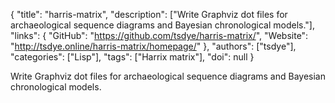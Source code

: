 {
  "title": "harris-matrix",
  "description": ["Write Graphviz dot files for archaeological sequence diagrams and Bayesian chronological models."],
  "links": {
    "GitHub": "https://github.com/tsdye/harris-matrix/",
    "Website": "http://tsdye.online/harris-matrix/homepage/"
  },
  "authors": ["tsdye"],
  "categories": ["Lisp"],
  "tags": ["Harrix matrix"],
  "doi": null
}

<!-- Generated by csv2md.R – do not edit by hand -->

Write Graphviz dot files for archaeological sequence diagrams and Bayesian chronological models.